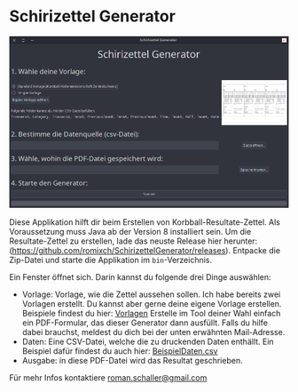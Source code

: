# Schirizettel Generator

![Screenshot](Screenshot.png)

Diese Applikation hilft dir beim Erstellen von Korbball-Resultate-Zettel.
Als Voraussetzung muss Java ab der Version 8 installiert sein. Um die
Resultate-Zettel zu erstellen, lade das neuste Release hier herunter:
(https://github.com/romixch/SchirizettelGenerator/releases).
Entpacke die Zip-Datei und starte die Applikation im `bin`-Verzeichnis.

Ein Fenster öffnet sich. Darin kannst du folgende drei Dinge
auswählen:

- Vorlage:  Vorlage, wie die Zettel aussehen sollen. Ich habe bereits zwei Vorlagen erstellt. 
  Du kannst aber gerne deine eigene Vorlage erstellen. Beispiele findest du hier:
  [Vorlagen](https://github.com/romixch/SchirizettelGenerator/raw/master/src/main/resources/)
  Erstelle im Tool deiner Wahl einfach ein PDF-Formular, das dieser Generator dann ausfüllt. 
  Falls du hilfe dabei brauchst, meldest du dich bei der unten erwähnten Mail-Adresse.
- Daten:   Eine CSV-Datei, welche die zu druckenden Daten enthällt. Ein Beispiel dafür findest du auch hier:
  [BeispielDaten.csv](https://github.com/romixch/SchirizettelGenerator/raw/master/BeispielDaten.csv)
- Ausgabe: in diese PDF-Datei wird das Resultat geschrieben.

Für mehr Infos kontaktiere roman.schaller@gmail.com